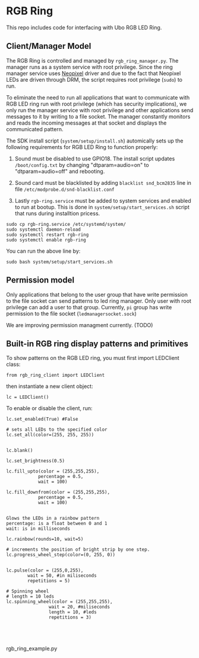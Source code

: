 # RGB Ring
This repo includes code for interfacing with Ubo RGB LED Ring.

## Client/Manager Model
The RGB Ring is controlled and managed by `rgb_ring_manager.py`. The manager 
runs as a system service with root privilege. Since the ring manager service uses 
[Neopixel](https://learn.adafruit.com/neopixels-on-raspberry-pi/python-usage) 
driver and due to the fact that Neopixel LEDs are driven through DRM, the script 
requires root privilege (`sudo`) to run.

To eliminate the need to run all applications that want to communicate with
RGB LED ring run with root privilege (which has security implications), we only run 
the manager service with root privilege and other applications send messages to it 
by writing to a file socket. The manager constantly monitors and reads the incoming 
messages at that socket and displays the communicated pattern.

The SDK install script (`system/setup/install.sh`) automically sets up 
the following requirements for RGB LED Ring to function properly:

1. Sound must be disabled to use GPIO18. The install script updates `/boot/config.txt` 
by changing "dtparam=audio=on" to "dtparam=audio=off" and rebooting.

2. Sound card must be blacklisted by adding `blacklist snd_bcm2835` line 
in file `/etc/modprobe.d/snd-blacklist.conf`

3. Lastly `rgb-ring.service` must be added to system services and enabled 
to run at bootup. This is done in `system/setup/start_services.sh` script that runs 
during installtion pricess.

```
sudo cp rgb-ring.service /etc/systemd/system/
sudo systemctl daemon-reload
sudo systemctl restart rgb-ring
sudo systemctl enable rgb-ring
```
You can run the above line by: 

`sudo bash system/setup/start_services.sh`

## Permission model

Only applications that belong to the user group that have write permission to the 
file socket can send patterns to led ring manager. Only user with root privilege
can add a user to that group. Currently, `pi` group has write permission to the file socket
(`ledmanagersocket.sock`)

We are improving permission managment currently. (TODO)


## Built-in RGB ring display patterns and primitives

To show patterns on the RGB LED ring, you must first import LEDClient class:

`from rgb_ring_client import LEDClient`

then instantiate a new client object:

`lc = LEDClient()`

To enable or disable the client, run:

`lc.set_enabled(True) #False`


```
# sets all LEDs to the specified color
lc.set_all(color=(255, 255, 255))


lc.blank()

lc.set_brightness(0.5)

lc.fill_upto(color = (255,255,255), 
            percentage = 0.5,
            wait = 100)

lc.fill_downfrom(color = (255,255,255), 
            percentage = 0.5,
            wait = 100)


Glows the LEDs in a rainbow pattern
percentage: is a float between 0 and 1
wait: is in milliseconds

lc.rainbow(rounds=10, wait=5)

# increments the position of bright strip by one step.
lc.progress_wheel_step(color=(0, 255, 0))


lc.pulse(color = (255,0,255), 
        wait = 50, #in miliseconds
        repetitions = 5)

# Spinning wheel 
# length = 10 leds
lc.spinning_wheel(color = (255,255,255), 
                wait = 20, #miliseconds
                length = 10, #leds
                repetitions = 3)
    


```

# 

rgb_ring_example.py

